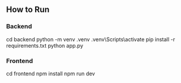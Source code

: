 ## How to Run
### Backend
cd backend
python -m venv .venv
.venv\Scripts\activate
pip install -r requirements.txt
python app.py

### Frontend
cd frontend
npm install
npm run dev
